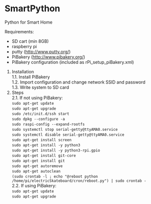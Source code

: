 # SmartPython
Python for Smart Home

Requirements:
- SD cart (min 8GB)
- raspberry pi
- putty (http://www.putty.org/)
- PiBakery (http://www.pibakery.org/)
- PiBakery configuration (included as rPi_setup_piBakery.xml)

1. Installation<br/>
    1.1. Install PiBakery<br/>
    1.2. Import configuration and change network SSID and password<br/>
    1.3. Write system to SD card<br/>
2. Steps<br/>
    2.1. If not using PiBakery:<br/>
    `sudo apt-get update`<br/>
    `sudo apt-get upgrade`<br/>
    `sudo /etc/init.d/ssh start`<br/>
    `sudo dpkg --configure -a`<br/>
    `sudo raspi-config --expand-rootfs`<br/>
    `sudo systemctl stop serial-getty@ttyAMA0.service`<br/>
    `sudo systemctl disable serial-getty@ttyAMA0.service`<br/>
    `sudo apt-get install screen`<br/>
    `sudo apt-get install -y python3`<br/>
    `sudo apt-get install -y python3-rpi.gpio`<br/>
    `sudo apt-get install git-core`<br/>
    `sudo apt-get install git`<br/>
    `sudo apt-get autoremove`<br/>
    `sudo apt-get autoclean`<br/>
    `(sudo crontab -l ; echo "@reboot python /home/pi/electricSkateboard/cron/reboot.py") | sudo crontab -`<br/>
    2.2. If using PiBakery:<br/>
    `sudo apt-get update`<br/>
    `sudo apt-get upgrade`<br/>
            
